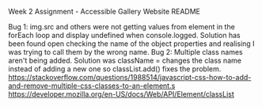 Week 2 Assignment - Accessible Gallery Website README

Bug 1: img.src and others were not getting values from element in the forEach loop and display undefined when console.logged.
Solution has been found open checking the name of the object properties and realising I was trying to call them by the wrong name.
Bug 2: Multiple class names aren't being added. Solution was className = changes the class name instead of adding a new one so classList.add() fixes the problem.
https://stackoverflow.com/questions/1988514/javascript-css-how-to-add-and-remove-multiple-css-classes-to-an-element.s
https://developer.mozilla.org/en-US/docs/Web/API/Element/classList
